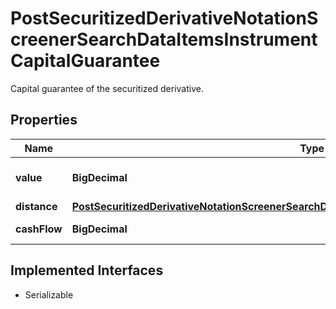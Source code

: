 

# PostSecuritizedDerivativeNotationScreenerSearchDataItemsInstrumentCapitalGuarantee

Capital guarantee of the securitized derivative.

## Properties

Name | Type | Description | Notes
------------ | ------------- | ------------- | -------------
**value** | **BigDecimal** | Value of the capital guarantee. |  [optional]
**distance** | [**PostSecuritizedDerivativeNotationScreenerSearchDataItemsInstrumentCapitalGuaranteeDistance**](PostSecuritizedDerivativeNotationScreenerSearchDataItemsInstrumentCapitalGuaranteeDistance.md) |  |  [optional]
**cashFlow** | **BigDecimal** | Cash flow amount. |  [optional]


## Implemented Interfaces

* Serializable


